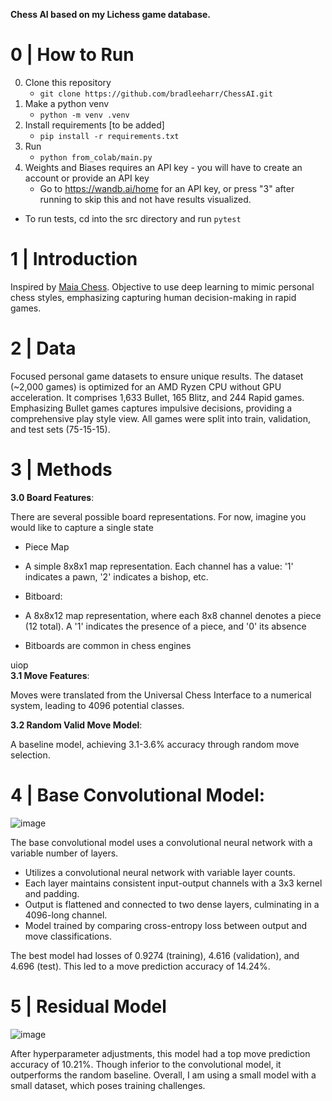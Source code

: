 **Chess AI based on my Lichess game database.** 

# 0 | How to Run

0. Clone this repository
    * `git clone https://github.com/bradleeharr/ChessAI.git`
1. Make a python venv  
    * `python -m venv .venv`
2. Install requirements [to be added]
    * `pip install -r requirements.txt`
3. Run 
    * `python from_colab/main.py`
4. Weights and Biases requires an API key - you will have to create an account or provide an API key 
    * Go to https://wandb.ai/home for an API key, or press "3" after running to skip this and not have results visualized.


* To run tests, cd into the src directory and run `pytest`
 


# 1 | Introduction
Inspired by [Maia Chess](https://maiachess.com/). Objective to use deep learning to mimic personal chess styles, emphasizing capturing human decision-making in rapid games.

# 2 | Data
Focused personal game datasets to ensure unique results. The dataset (~2,000 games) is optimized for an AMD Ryzen CPU without GPU acceleration. 
It comprises 1,633 Bullet, 165 Blitz, and 244 Rapid games. Emphasizing Bullet games captures impulsive decisions, providing a comprehensive play style view. All games were split into train, validation, and test sets (75-15-15).

# 3 | Methods
**3.0 Board Features**:

There are several possible board representations. For now, imagine you would like to capture a single state
* Piece Map
 * A simple 8x8x1 map representation. Each channel has a value: '1' indicates a pawn, '2' indicates a bishop, etc.

* Bitboard:
 * A 8x8x12 map representation, where each 8x8 channel denotes a piece (12 total). A '1' indicates the presence of a piece, and '0' its absence
 * Bitboards are common in chess engines
    

uiop  
**3.1 Move Features**:

 Moves were translated from the Universal Chess Interface to a numerical system, leading to 4096 potential classes.

**3.2 Random Valid Move Model**:

A baseline model, achieving 3.1-3.6% accuracy through random move selection.

# 4 | Base Convolutional Model:

![image](https://github.com/bradleeharr/BradleeAI/assets/56418392/ec95dcc9-ee64-4d30-9167-0b18f78e52ca)

The base convolutional model uses a convolutional neural network with a variable number of layers.

* Utilizes a convolutional neural network with variable layer counts.
* Each layer maintains consistent input-output channels with a 3x3 kernel and padding.
* Output is flattened and connected to two dense layers, culminating in a 4096-long channel.
* Model trained by comparing cross-entropy loss between output and move classifications.

The best model had losses of 0.9274 (training), 4.616 (validation), and 4.696 (test). This led to a move prediction accuracy of 14.24%.

# 5 | Residual Model
![image](https://github.com/bradleeharr/BradleeAI/assets/56418392/81102fdc-193e-4ccc-a161-fffa3956efb1)

After hyperparameter adjustments, this model had a top move prediction accuracy of 10.21%. Though inferior to the convolutional model, it outperforms the random baseline. Overall, I am using a small model with a small dataset, which poses training challenges. 

